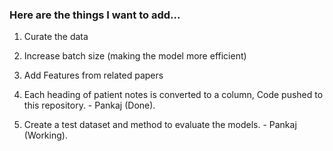 ### Here are the things I want to add...

1) Curate the data

2) Increase batch size (making the model more efficient)

3) Add Features from related papers

4) Each heading of patient notes is converted to a column, Code pushed to this repository. - Pankaj (Done).

5) Create a test dataset and method to evaluate the models. - Pankaj (Working).
